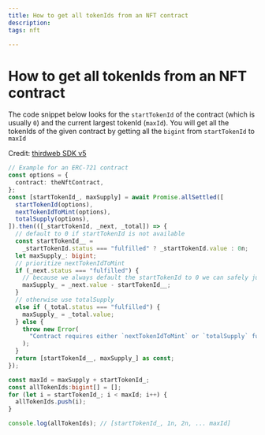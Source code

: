 ```yaml
---
title: How to get all tokenIds from an NFT contract
description:
tags: nft

---
```


# How to get all tokenIds from an NFT contract

The code snippet below looks for the `startTokenId` of the contract (which is usually `0`) and the current largest tokenId (`maxId`). You will get all the tokenIds of the given contract by getting all the `bigint` from `startTokenId` to `maxId`

Credit: [thirdweb SDK v5](https://github.com/thirdweb-dev/js/blob/main/packages/thirdweb/src/extensions/erc721/read/getNFTs.ts#L51)

```typescript
// Example for an ERC-721 contract
const options = {
  contract: theNftContract,
};
const [startTokenId_, maxSupply] = await Promise.allSettled([
  startTokenId(options),
  nextTokenIdToMint(options),
  totalSupply(options),
]).then(([_startTokenId, _next, _total]) => {
  // default to 0 if startTokenId is not available
  const startTokenId__ =
    _startTokenId.status === "fulfilled" ? _startTokenId.value : 0n;
  let maxSupply_: bigint;
  // prioritize nextTokenIdToMint
  if (_next.status === "fulfilled") {
    // because we always default the startTokenId to 0 we can safely just always subtract here
    maxSupply_ = _next.value - startTokenId__;
  }
  // otherwise use totalSupply
  else if (_total.status === "fulfilled") {
    maxSupply_ = _total.value;
  } else {
    throw new Error(
      "Contract requires either `nextTokenIdToMint` or `totalSupply` function available to determine the next token ID to mint",
    );
  }
  return [startTokenId__, maxSupply_] as const;
});

const maxId = maxSupply + startTokenId_;
const allTokenIds:bigint[] = [];
for (let i = startTokenId_; i < maxId; i++) {
  allTokenIds.push(i);
}

console.log(allTokenIds); // [startTokenId_, 1n, 2n, ... maxId]
```



